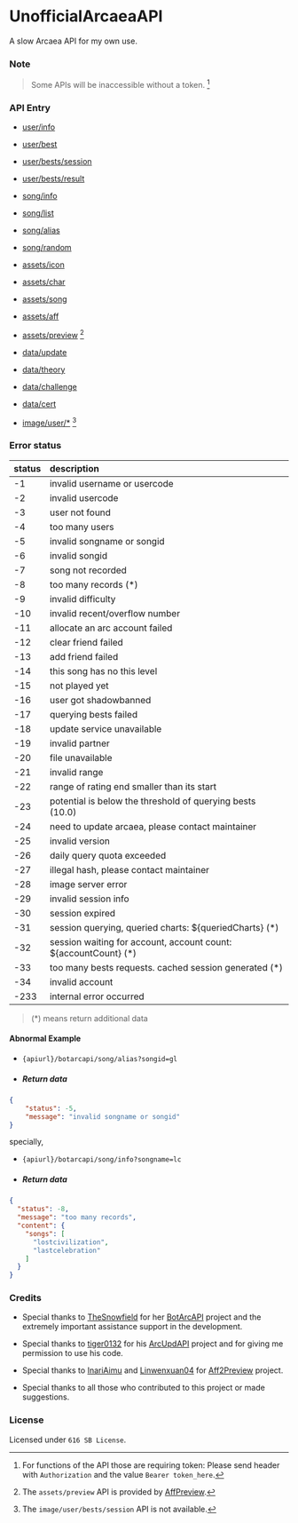 # UnofficialArcaeaAPI

A slow Arcaea API for my own use.

### Note

> Some APIs will be inaccessible without a token. [^1]

### API Entry

+ [user/info](/user/info.md)
+ [user/best](/user/best.md)
+ [user/bests/session](/user/bests/session.md)
+ [user/bests/result](/user/bests/result.md)


+ [song/info](/song/info.md)
+ [song/list](/song/list.md)
+ [song/alias](/song/alias.md)
+ [song/random](/song/random.md)


+ [assets/icon](/assets/icon.md)
+ [assets/char](/assets/char.md)
+ [assets/song](/assets/song.md)
+ [assets/aff](/assets/aff.md)
+ [assets/preview](/assets/preview.md) [^2]


+ [data/update](/data/update.md)
+ [data/theory](/data/theory.md)
+ [data/challenge](/data/challenge.md)
+ [data/cert](/data/cert.md)


+ [image/user/*](/image/user.md)  [^3]


[^1]: For functions of the API those are requiring token: Please send header with `Authorization` and the value `Bearer token_here`.

[^2]: The `assets/preview` API is provided by [AffPreview](https://github.com/Arcaea-Infinity/Aff2Preview).

[^3]: The `image/user/bests/session` API is not available.

### Error status

| status | description                                                      |
|:-------|:-----------------------------------------------------------------|
| -1     | invalid username or usercode                                     |  
| -2     | invalid usercode                                                 |  
| -3     | user not found                                                   |  
| -4     | too many users                                                   |  
| -5     | invalid songname or songid                                       |  
| -6     | invalid songid                                                   |  
| -7     | song not recorded                                                |  
| -8     | too many records (*)                                             |  
| -9     | invalid difficulty                                               |  
| -10    | invalid recent/overflow number                                   |  
| -11    | allocate an arc account failed                                   |  
| -12    | clear friend failed                                              |  
| -13    | add friend failed                                                |  
| -14    | this song has no this level                                      |  
| -15    | not played yet                                                   |  
| -16    | user got shadowbanned                                            |
| -17    | querying bests failed                                            |  
| -18    | update service unavailable                                       |  
| -19    | invalid partner                                                  |  
| -20    | file unavailable                                                 |  
| -21    | invalid range                                                    | 
| -22    | range of rating end smaller than its start                       |
| -23    | potential is below the threshold of querying bests (10.0)        |  
| -24    | need to update arcaea, please contact maintainer                 | 
| -25    | invalid version                                                  | 
| -26    | daily query quota exceeded                                       | 
| -27    | illegal hash, please contact maintainer                          |
| -28    | image server error                                               |
| -29    | invalid session info                                             |
| -30    | session expired                                                  |
| -31    | session querying, queried charts: ${queriedCharts} (*)           |
| -32    | session waiting for account, account count: ${accountCount} (*)  |
| -33    | too many bests requests. cached session generated (*)            |
| -34    | invalid account                                                  |
| -233   | internal error occurred                                          |  

> (*) means return additional data

#### Abnormal Example

+ `{apiurl}/botarcapi/song/alias?songid=gl`

+ ##### Return data

```json
{
    "status": -5,
    "message": "invalid songname or songid"
}
```

specially,

+ `{apiurl}/botarcapi/song/info?songname=lc`

+ ##### Return data

```json
{
  "status": -8,
  "message": "too many records",
  "content": {
    "songs": [
      "lostcivilization",
      "lastcelebration"
    ]
  }
}
```

### Credits

 + Special thanks to [TheSnowfield](https://github.com/TheSnowfield) for her [BotArcAPI](https://github.com/Arcaea-Infinity/BotArcAPIs-Memories) project and the extremely important assistance support in the development.

 + Special thanks to [tiger0132](https://github.com/tiger0132) for his [ArcUpdAPI](https://github.com/Arcaea-Infinity/ArcUpdAPI) project and for giving me permission to use his code.

 + Special thanks to [InariAimu](https://github.com/InariAimu) and [Linwenxuan04](https://github.com/Linwenxuan04) for [Aff2Preview](https://github.com/Arcaea-Infinity/Aff2Preview) project.

 + Special thanks to all those who contributed to this project or made suggestions.

### License

Licensed under `616 SB License`.

